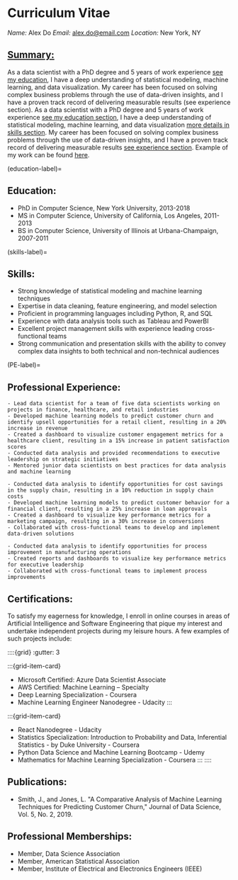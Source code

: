 # Curriculum Vitae

*Name:* Alex Do
*Email:* alex.do@email.com
*Location:* New York, NY

## <u>Summary:</u>

As a data scientist with a PhD degree and 5 years of work experience [see my education](education-label), I have a deep understanding of statistical modeling, machine learning, and data visualization. My career has been focused on solving complex business problems through the use of data-driven insights, and I have a proven track record of delivering measurable results (see experience section). As a data scientist with a PhD degree and 5 years of work experience [see my education section](education-label), I have a deep understanding of statistical modeling, machine learning, and data visualization [more details in skills section](skills-label). My career has been focused on solving complex business problems through the use of data-driven insights, and I have a proven track record of delivering measurable results [see experience section](PE-label). Example of my work can be found [here](analysis_example.ipynb).

(education-label)=
## Education:

- PhD in Computer Science, New York University, 2013-2018
- MS in Computer Science, University of California, Los Angeles, 2011-2013
- BS in Computer Science, University of Illinois at Urbana-Champaign, 2007-2011

(skills-label)=
## Skills:

- Strong knowledge of statistical modeling and machine learning techniques
- Expertise in data cleaning, feature engineering, and model selection
- Proficient in programming languages including Python, R, and SQL
- Experience with data analysis tools such as Tableau and PowerBI
- Excellent project management skills with experience leading cross-functional teams
- Strong communication and presentation skills with the ability to convey complex data insights to both technical and non-technical audiences

(PE-label)=
## Professional Experience:

```{dropdown} **Data Scientist, ABC Corporation, New York, NY, 2018-present**
- Lead data scientist for a team of five data scientists working on projects in finance, healthcare, and retail industries
- Developed machine learning models to predict customer churn and identify upsell opportunities for a retail client, resulting in a 20% increase in revenue
- Created a dashboard to visualize customer engagement metrics for a healthcare client, resulting in a 15% increase in patient satisfaction scores
- Conducted data analysis and provided recommendations to executive leadership on strategic initiatives
- Mentored junior data scientists on best practices for data analysis and machine learning
```

```{dropdown} **Data Scientist, XYZ Corporation, Los Angeles, CA, 2016-2018**
- Conducted data analysis to identify opportunities for cost savings in the supply chain, resulting in a 10% reduction in supply chain costs
- Developed machine learning models to predict customer behavior for a financial client, resulting in a 25% increase in loan approvals
- Created a dashboard to visualize key performance metrics for a marketing campaign, resulting in a 30% increase in conversions
- Collaborated with cross-functional teams to develop and implement data-driven solutions
```

```{dropdown} **Data Analyst, DEF Corporation, Urbana-Champaign, IL, 2011-2016**
- Conducted data analysis to identify opportunities for process improvement in manufacturing operations
- Created reports and dashboards to visualize key performance metrics for executive leadership
- Collaborated with cross-functional teams to implement process improvements
```

## Certifications:

To satisfy my eagerness for knowledge, I enroll in online courses in areas of Artificial Intelligence and Software Engineering that pique my interest and undertake independent projects during my leisure hours. A few examples of such projects include:

::::{grid}
:gutter: 3

:::{grid-item-card}
- Microsoft Certified: Azure Data Scientist Associate
- AWS Certified: Machine Learning – Specialty
- Deep Learning Specialization - Coursera
- Machine Learning Engineer Nanodegree - Udacity
:::

:::{grid-item-card}
- React Nanodegree - Udacity
- Statistics Specialization: Introduction to Probability and Data, Inferential Statistics - by Duke University - Coursera
- Python Data Science and Machine Learning Bootcamp - Udemy
- Mathematics for Machine Learning Specialization - Coursera
:::
::::

## Publications:

- Smith, J., and Jones, L. "A Comparative Analysis of Machine Learning Techniques for Predicting Customer Churn," Journal of Data Science, Vol. 5, No. 2, 2019.

## Professional Memberships:

- Member, Data Science Association
- Member, American Statistical Association
- Member, Institute of Electrical and Electronics Engineers (IEEE)
